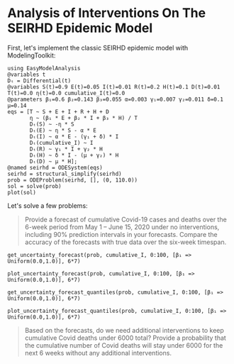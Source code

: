 # Analysis of Interventions On The SEIRHD Epidemic Model

First, let's implement the classic SEIRHD epidemic model with ModelingToolkit:

```@example seirhd
using EasyModelAnalysis
@variables t
Dₜ = Differential(t)
@variables S(t)=0.9 E(t)=0.05 I(t)=0.01 R(t)=0.2 H(t)=0.1 D(t)=0.01 T(t)=0.0 η(t)=0.0 cumulative_I(t)=0.0
@parameters β₁=0.6 β₂=0.143 β₃=0.055 α=0.003 γ₁=0.007 γ₂=0.011 δ=0.1 μ=0.14
eqs = [T ~ S + E + I + R + H + D
       η ~ (β₁ * E + β₂ * I + β₃ * H) / T
       Dₜ(S) ~ -η * S
       Dₜ(E) ~ η * S - α * E
       Dₜ(I) ~ α * E - (γ₁ + δ) * I
       Dₜ(cumulative_I) ~ I
       Dₜ(R) ~ γ₁ * I + γ₂ * H
       Dₜ(H) ~ δ * I - (μ + γ₂) * H
       Dₜ(D) ~ μ * H];
@named seirhd = ODESystem(eqs)
seirhd = structural_simplify(seirhd)
prob = ODEProblem(seirhd, [], (0, 110.0))
sol = solve(prob)
plot(sol)
```

Let's solve a few problems:

> Provide a forecast of cumulative Covid-19 cases and deaths over the 6-week period from May 1 – June 15, 2020 under no interventions, including 90% prediction intervals in your forecasts. Compare the accuracy of the forecasts with true data over the six-week timespan.

```@example seirhd
get_uncertainty_forecast(prob, cumulative_I, 0:100, [β₁ => Uniform(0.0,1.0)], 6*7)
```

```@example seirhd
plot_uncertainty_forecast(prob, cumulative_I, 0:100, [β₁ => Uniform(0.0,1.0)], 6*7)
```

```@example seirhd
get_uncertainty_forecast_quantiles(prob, cumulative_I, 0:100, [β₁ => Uniform(0.0,1.0)], 6*7)
```

```@example seirhd
plot_uncertainty_forecast_quantiles(prob, cumulative_I, 0:100, [β₁ => Uniform(0.0,1.0)], 6*7)
```

> Based on the forecasts, do we need additional interventions to keep cumulative Covid deaths under 6000 total? Provide a probability that the cumulative number of Covid deaths will stay under 6000 for the next 6 weeks without any additional interventions.